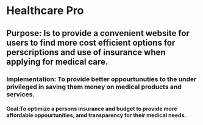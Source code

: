 # Healthcare Pro
## Purpose: Is to provide a convenient website for users to find more cost efficient options for perscriptions and use of insurance when applying for medical care.
### Implementation: To provide better oppourtunuties to the under privileged in saving them money on medical products and services.
#### Goal:To optimize a persons insurance and budget to provide more affordable oppourtunities, amd transparency for their medical needs.



